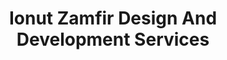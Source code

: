 ---
description: 一个设计师的简历作品。
layout: post
results:
- primaryGenreName: Reference
  version: '1.0'
  artworkUrl100: http://a941.phobos.apple.com/us/r30/Purple/v4/e9/15/f7/e915f76e-ee62-a5f9-bb2b-cb4cb169029d/mzl.cnklepgb.png
  trackViewUrl: https://itunes.apple.com/cn/app/ionut-zamfir-design-development/id893659598?mt=8&uo=4
  artworkUrl60: http://a836.phobos.apple.com/us/r30/Purple/v4/dc/c5/f7/dcc5f7c2-fa23-4275-da9c-a0879694ff7e/AppIcon60x60_2x.png
  minimumOsVersion: '7.0'
  sellerName: Makan Studios Ltd.
  supportedDevices:
  - iPad23G
  - iPadMini
  - iPadThirdGen
  - iPad2Wifi
  - iPhone5
  - iPhone5c
  - iPadThirdGen4G
  - iPadFourthGen4G
  - iPhone5s
  - iPodTouchFifthGen
  - iPhone4
  - iPhone4S
  - iPadMini4G
  - iPadFourthGen
  genres:
  - 参考
  - 工具
  trackName: Ionut Zamfir Design And Development Services
  description: "Hi, I am Ionut Zamfir, UI&UX designer, entrepreneur, first
    world problem solver passionate about tech products.\n\nI transform ideas
    into iOS mobile apps. To do this at highest standards, I personally take
    care of the design part (www.dribbble.com/ionuss) and my technical team,
    The Cofounders (www.thecofounders.co) takes care of the development process,
    including the app development and the backend infrastructure to support
    it.  \n\nWe created this app to showcase our skills, if you have a project,
    get in touch with me to inquire about how we can handle the design and
    technology part of your project."
  price: 0
  trackId: 893659598
  releaseDate: '2014-07-12T18:37:32Z'
  screenshotUrls:
  - http://a1.mzstatic.com/us/r30/Purple4/v4/a6/54/61/a65461bf-c4be-c016-ce55-c7c6eb41b6f5/screen1136x1136.jpeg
  - http://a1.mzstatic.com/us/r30/Purple4/v4/8d/08/41/8d084170-e063-6223-9297-17e72ff9e476/screen1136x1136.jpeg
  - http://a2.mzstatic.com/us/r30/Purple/v4/c5/4b/9a/c54b9a35-a93d-db08-8ea0-b3d06bb5669a/screen1136x1136.jpeg
  artistViewUrl: https://itunes.apple.com/cn/artist/makan-studios-ltd./id554499355?uo=4
  primaryGenreId: 6006
  kind: software
  fileSizeBytes: '2978926'
  bundleId: com.thecofounders.ionutzamfir
  sellerUrl: http://www.thecofounders.co
  trackContentRating: 4+
  artistName: Makan Studios Ltd.
  trackCensoredName: Ionut Zamfir Design And Development Services
  isGameCenterEnabled: false
  contentAdvisoryRating: 4+
  languageCodesISO2A:
  - EN
  features: &a []
  wrapperType: software
  artworkUrl512: http://a941.phobos.apple.com/us/r30/Purple/v4/e9/15/f7/e915f76e-ee62-a5f9-bb2b-cb4cb169029d/mzl.cnklepgb.png
  formattedPrice: 免费
  artistId: 554499355
  genreIds:
  - '6006'
  - '6002'
  currency: CNY
  ipadScreenshotUrls: *a
category: 参考
tags: tag1
resultCount: 1
title: Ionut Zamfir Design And Development Services

---